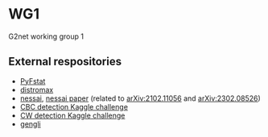 # WG1
G2net working group 1 

## External respositories

- [PyFstat](https://github.com/PyFstat/PyFstat/)
- [distromax](https://github.com/Rodrigo-Tenorio/distromax/)
- [nessai](https://github.com/mj-will/nessai), [nessai paper](https://github.com/mj-will/nessai-ins-paper) (related to [arXiv:2102.11056](https://arxiv.org/abs/2102.11056) and [arXiv:2302.08526](https://arxiv.org/abs/2302.08526))
- [CBC detection Kaggle challenge](https://www.kaggle.com/c/g2net-gravitational-wave-detection/overview)
- [CW detection Kaggle challenge](https://www.kaggle.com/competitions/g2net-detecting-continuous-gravitational-waves)
- [gengli](https://melissa.lopez.docs.ligo.org/gengli/index.html)

